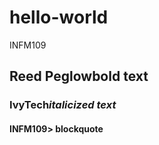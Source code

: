 # hello-world
INFM109
## Reed Peglow**bold text**
### IvyTech*italicized text*
#### INFM109> blockquote
